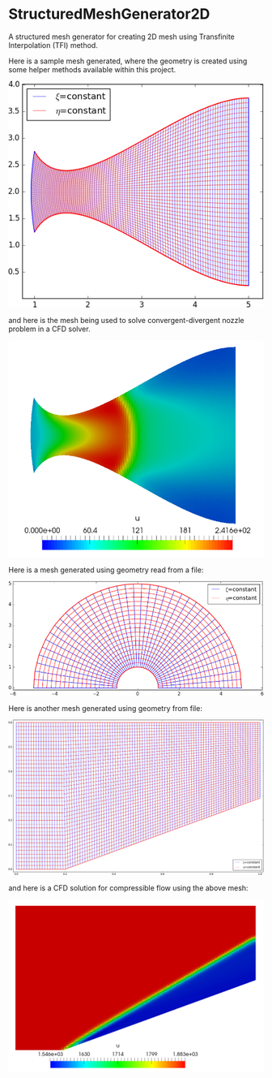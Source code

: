 # StructuredMeshGenerator2D
A structured mesh generator for creating 2D mesh using Transfinite Interpolation (TFI) method.

Here is a sample mesh generated, where the geometry is created using some helper 
methods available within this project.

![Sample output](https://github.com/heySourabh/StructuredMeshGenerator2D/blob/master/sample_output.png)

and here is the mesh being used to solve convergent-divergent nozzle problem in a CFD solver.

![Sample output](https://github.com/heySourabh/StructuredMeshGenerator2D/blob/master/convergent_divergent_nozzle.png)

Here is a mesh generated using geometry read from a file:

![Sample output](https://github.com/heySourabh/StructuredMeshGenerator2D/blob/master/sample_output_1.png)

Here is another mesh generated using geometry from file:

![Sample output](https://github.com/heySourabh/StructuredMeshGenerator2D/blob/master/sample_output_2.png)

and here is a CFD solution for compressible flow using the above mesh:

![Sample output](https://github.com/heySourabh/StructuredMeshGenerator2D/blob/master/Oblique_shock.png)


